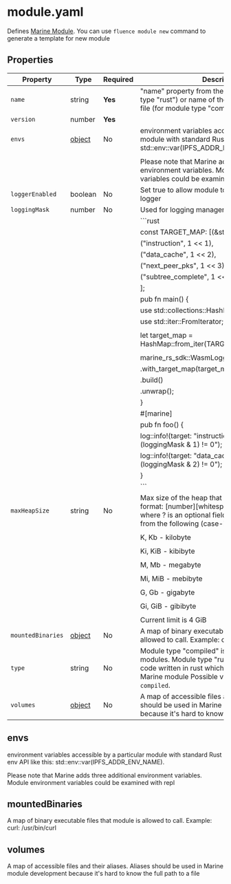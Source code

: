 # module.yaml

Defines [Marine Module](https://fluence.dev/docs/build/concepts/#modules). You can use `fluence module new` command to generate a template for new module

## Properties

| Property          | Type                       | Required | Description                                                                                                                                                                                          |
|-------------------|----------------------------|----------|------------------------------------------------------------------------------------------------------------------------------------------------------------------------------------------------------|
| `name`            | string                     | **Yes**  | "name" property from the Cargo.toml (for module type "rust") or name of the precompiled .wasm file (for module type "compiled")                                                                      |
| `version`         | number                     | **Yes**  |                                                                                                                                                                                                      |
| `envs`            | [object](#envs)            | No       | environment variables accessible by a particular module with standard Rust env API like this: std::env::var(IPFS_ADDR_ENV_NAME).                                                                     |
|                   |                            |          |                                                                                                                                                                                                      |
|                   |                            |          | Please note that Marine adds three additional environment variables. Module environment variables could be examined with repl                                                                        |
| `loggerEnabled`   | boolean                    | No       | Set true to allow module to use the Marine SDK logger                                                                                                                                                |
| `loggingMask`     | number                     | No       | Used for logging management. Example:                                                                                                                                                                |
|                   |                            |          | ```rust                                                                                                                                                                                              |
|                   |                            |          | const TARGET_MAP: [(&str, i64); 4] = [                                                                                                                                                               |
|                   |                            |          | ("instruction", 1 << 1),                                                                                                                                                                             |
|                   |                            |          | ("data_cache", 1 << 2),                                                                                                                                                                              |
|                   |                            |          | ("next_peer_pks", 1 << 3),                                                                                                                                                                           |
|                   |                            |          | ("subtree_complete", 1 << 4),                                                                                                                                                                        |
|                   |                            |          | ];                                                                                                                                                                                                   |
|                   |                            |          | pub fn main() {                                                                                                                                                                                      |
|                   |                            |          | use std::collections::HashMap;                                                                                                                                                                       |
|                   |                            |          | use std::iter::FromIterator;                                                                                                                                                                         |
|                   |                            |          |                                                                                                                                                                                                      |
|                   |                            |          | let target_map = HashMap::from_iter(TARGET_MAP.iter().cloned());                                                                                                                                     |
|                   |                            |          |                                                                                                                                                                                                      |
|                   |                            |          | marine_rs_sdk::WasmLoggerBuilder::new()                                                                                                                                                              |
|                   |                            |          |     .with_target_map(target_map)                                                                                                                                                                     |
|                   |                            |          |     .build()                                                                                                                                                                                         |
|                   |                            |          |     .unwrap();                                                                                                                                                                                       |
|                   |                            |          | }                                                                                                                                                                                                    |
|                   |                            |          | #[marine]                                                                                                                                                                                            |
|                   |                            |          | pub fn foo() {                                                                                                                                                                                       |
|                   |                            |          | log::info!(target: "instruction", "this will print if (loggingMask & 1) != 0");                                                                                                                      |
|                   |                            |          | log::info!(target: "data_cache", "this will print if (loggingMask & 2) != 0");                                                                                                                       |
|                   |                            |          | }                                                                                                                                                                                                    |
|                   |                            |          | ```                                                                                                                                                                                                  |
| `maxHeapSize`     | string                     | No       | Max size of the heap that a module can allocate in format: [number][whitespace?][specificator?] where ? is an optional field and specificator is one from the following (case-insensitive):          |
|                   |                            |          |                                                                                                                                                                                                      |
|                   |                            |          | K, Kb - kilobyte                                                                                                                                                                                     |
|                   |                            |          |                                                                                                                                                                                                      |
|                   |                            |          | Ki, KiB - kibibyte                                                                                                                                                                                   |
|                   |                            |          |                                                                                                                                                                                                      |
|                   |                            |          | M, Mb - megabyte                                                                                                                                                                                     |
|                   |                            |          |                                                                                                                                                                                                      |
|                   |                            |          | Mi, MiB - mebibyte                                                                                                                                                                                   |
|                   |                            |          |                                                                                                                                                                                                      |
|                   |                            |          | G, Gb - gigabyte                                                                                                                                                                                     |
|                   |                            |          |                                                                                                                                                                                                      |
|                   |                            |          | Gi, GiB - gibibyte                                                                                                                                                                                   |
|                   |                            |          |                                                                                                                                                                                                      |
|                   |                            |          | Current limit is 4 GiB                                                                                                                                                                               |
| `mountedBinaries` | [object](#mountedbinaries) | No       | A map of binary executable files that module is allowed to call. Example: curl: /usr/bin/curl                                                                                                        |
| `type`            | string                     | No       | Module type "compiled" is for the precompiled modules. Module type "rust" is for the source code written in rust which can be compiled into a Marine module Possible values are: `rust`, `compiled`. |
| `volumes`         | [object](#volumes)         | No       | A map of accessible files and their aliases. Aliases should be used in Marine module development because it's hard to know the full path to a file                                                   |

## envs

environment variables accessible by a particular module with standard Rust env API like this: std::env::var(IPFS_ADDR_ENV_NAME).

Please note that Marine adds three additional environment variables. Module environment variables could be examined with repl


## mountedBinaries

A map of binary executable files that module is allowed to call. Example: curl: /usr/bin/curl


## volumes

A map of accessible files and their aliases. Aliases should be used in Marine module development because it's hard to know the full path to a file


